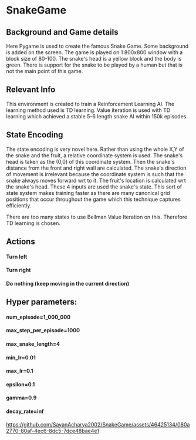# SnakeGame

## Background and Game details
Here Pygame is used to create the famous Snake Game. Some background is added on the screen. 
The game is played on 1 800x800 window with a block size of 80-100.
The snake's head is a yellow block and the body is green.
There is support for the snake to be played by a human but that is not the main point of this game.

## Relevant Info

This environment is created to train a Reinforcement Learning AI. The learning method used is TD learning.
Value iteration is used with TD learning which achieved a stable 5-6 length snake AI within 150k episodes.

## State Encoding

The state encoding is very novel here. Rather than using the whole X,Y of the snake and the fruit, a relative coordinate system is used.
The snake's head is taken as the (0,0) of this coordinate system. Then the snake's distance from the front and right wall are calculated.
The snake's direction of movement is irrelevant because the coordinate system is such that the snake always moves forward wrt to it.
The fruit's location is calculated wrt the snake's head. These 4 inputs are used the snake's state.
This sort of state system makes training faster as there are many canonical grid positions that occur throughout the game which this technique captures efficiently.


There are too many states to use Bellman Value Iteration on this. Therefore TD learning is chosen.

## Actions
#### Turn left
#### Turn right
#### Do nothing (keep moving in the current direction)



## Hyper parameters:

#### num_episode=1_000_000
#### max_step_per_episode=1000
#### max_snake_length=4
#### min_lr=0.01
#### max_lr=0.1
#### epsilon=0.1
#### gamma=0.9
#### decay_rate=inf

https://github.com/SayanAcharya2002/SnakeGame/assets/46425134/080a2770-80af-4ec6-8dc5-7dce48bae4e1



